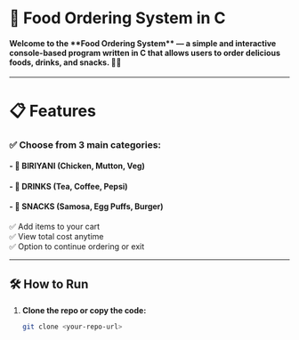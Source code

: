 <h1>🍔 Food Ordering System in C</h1>

<h4>Welcome to the **Food Ordering System** — a simple and interactive console-based program written in C that allows users to order delicious foods, drinks, and snacks. 🥤🍟</h4>

---

<h1>📋 Features</h1>

<h3>✅ Choose from 3 main categories:</h3>
<h4>- 🍛 BIRIYANI (Chicken, Mutton, Veg)</h4>
<h4>- 🥤 DRINKS (Tea, Coffee, Pepsi)</h4>
<h4>- 🍔 SNACKS (Samosa, Egg Puffs, Burger)</h4>

✅ Add items to your cart  
✅ View total cost anytime  
✅ Option to continue ordering or exit  

---

## 🛠️ How to Run

1. **Clone the repo or copy the code:**
   ```bash
   git clone <your-repo-url>
